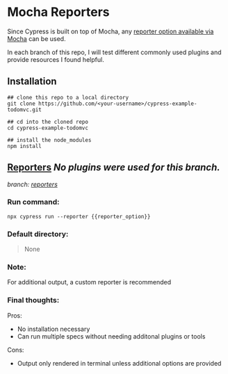 # Mocha Reporters 

Since Cypress is built on top of Mocha, any [reporter option available via Mocha](https://mochajs.org/#reporters) can be used.

In each branch of this repo, I will test different commonly used plugins and provide resources I found helpful.

## Installation
```
## clone this repo to a local directory
git clone https://github.com/<your-username>/cypress-example-todomvc.git

## cd into the cloned repo
cd cypress-example-todomvc

## install the node_modules
npm install
```

## [Reporters](https://docs.cypress.io/guides/tooling/reporters) *No plugins were used for this branch.*
*branch: [reporters](https://github.com/conversaShawn/reporters/tree/reporters)*

### Run command:
`npx cypress run --reporter {{reporter_option}}`
### Default directory:
> None

### Note:
For additional output, a custom reporter is recommended

### Final thoughts:
Pros:
- No installation necessary
- Can run multiple specs without needing additonal plugins or tools 

Cons:
- Output only rendered in terminal unless additional options are provided